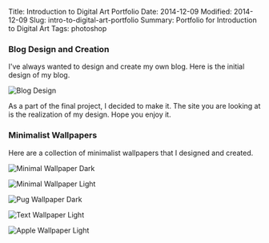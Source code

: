 Title: Introduction to Digital Art Portfolio
Date: 2014-12-09
Modified: 2014-12-09
Slug: intro-to-digital-art-portfolio
Summary: Portfolio for Introduction to Digital Art
Tags: photoshop

### Blog Design and Creation

I've always wanted to design and create my own blog. Here is the initial design of my blog.

![Blog Design]({filename}/images/intro-to-digital-art-portfolio/blog-design.jpg)

As a part of the final project, I decided to make it. The site you are looking at is the realization of my design. Hope you enjoy it.

### Minimalist Wallpapers

Here are a collection of minimalist wallpapers that I designed and created.

![Minimal Wallpaper Dark]({filename}/images/intro-to-digital-art-portfolio/minimal-wallpaper-dark.jpg)

![Minimal Wallpaper Light]({filename}/images/intro-to-digital-art-portfolio/minimal-wallpaper-light.jpg)

![Pug Wallpaper Dark]({filename}/images/intro-to-digital-art-portfolio/pug-wallpaper-dark.jpg)

![Text Wallpaper Light]({filename}/images/intro-to-digital-art-portfolio/text-wallpaper-light.jpg)

![Apple Wallpaper Light]({filename}/images/intro-to-digital-art-portfolio/apple-wallpaper-light.jpg)


